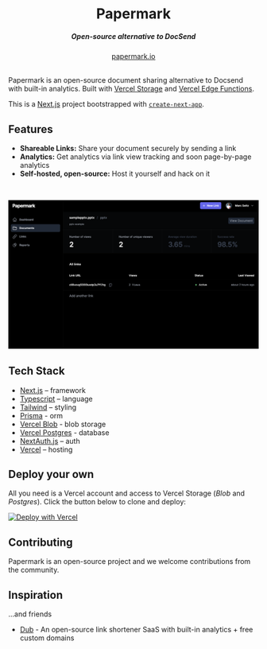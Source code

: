 <div align="center">
    <h1 align="center">Papermark</h1>
    <h5>Open-source alternative to DocSend</h5>
</div>

<div align="center">
  <a href="https://papermark.io">papermark.io</a>
</div>
<br/>

Papermark is an open-source document sharing alternative to Docsend with built-in analytics. Built with [Vercel Storage](http://vercel.com/storage) and [Vercel Edge Functions](http://vercel.com/edge).

This is a [Next.js](https://nextjs.org/) project bootstrapped with [`create-next-app`](https://github.com/vercel/next.js/tree/canary/packages/create-next-app).

## Features

- **Shareable Links:** Share your document securely by sending a link
- **Analytics:** Get analytics via link view tracking and soon page-by-page analytics
- **Self-hosted, open-source:** Host it yourself and hack on it

<br/>

![](public/papermark.png)

## Tech Stack

- [Next.js](https://nextjs.org/) – framework
- [Typescript](https://www.typescriptlang.org/) – language
- [Tailwind](https://tailwindcss.com/) – styling
- [Prisma](https://prisma.io) - orm
- [Vercel Blob](https://vercel.com/storage/blob) - blob storage
- [Vercel Postgres](https://vercel.com/storage/postgres) - database
- [NextAuth.js](https://next-auth.js.org/) – auth
- [Vercel](https://vercel.com/) – hosting

## Deploy your own

All you need is a Vercel account and access to Vercel Storage (_Blob_ and _Postgres_). Click the
button below to clone and deploy:

[![Deploy with Vercel](https://vercel.com/button)](#)

## Contributing

Papermark is an open-source project and we welcome contributions from the community.

## Inspiration

...and friends

- [Dub](https://github.com/steven-tey/dub) - An open-source link shortener SaaS with built-in analytics + free custom domains
